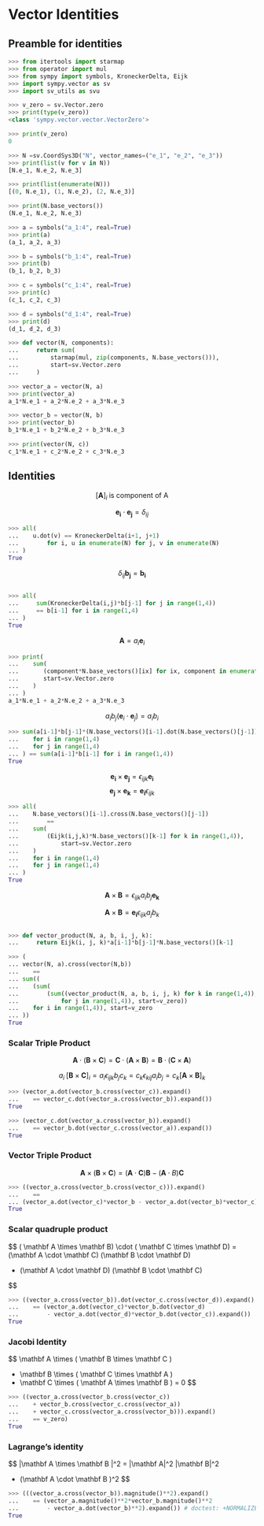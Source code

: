 # Vector Identities

## Preamble for identities

```python
>>> from itertools import starmap
>>> from operator import mul
>>> from sympy import symbols, KroneckerDelta, Eijk
>>> import sympy.vector as sv
>>> import sv_utils as svu

>>> v_zero = sv.Vector.zero
>>> print(type(v_zero))
<class 'sympy.vector.vector.VectorZero'>

>>> print(v_zero)
0

>>> N =sv.CoordSys3D("N", vector_names=("e_1", "e_2", "e_3"))
>>> print(list(v for v in N))
[N.e_1, N.e_2, N.e_3]

>>> print(list(enumerate(N))) 
[(0, N.e_1), (1, N.e_2), (2, N.e_3)]

>>> print(N.base_vectors())
(N.e_1, N.e_2, N.e_3)

>>> a = symbols("a_1:4", real=True)
>>> print(a)
(a_1, a_2, a_3)

>>> b = symbols("b_1:4", real=True)
>>> print(b)
(b_1, b_2, b_3)

>>> c = symbols("c_1:4", real=True)
>>> print(c)
(c_1, c_2, c_3)

>>> d = symbols("d_1:4", real=True)
>>> print(d)
(d_1, d_2, d_3)

>>> def vector(N, components):
...     return sum(
...         starmap(mul, zip(components, N.base_vectors())), 
...         start=sv.Vector.zero
...     )

>>> vector_a = vector(N, a)
>>> print(vector_a)
a_1*N.e_1 + a_2*N.e_2 + a_3*N.e_3

>>> vector_b = vector(N, b)
>>> print(vector_b)
b_1*N.e_1 + b_2*N.e_2 + b_3*N.e_3

>>> print(vector(N, c))
c_1*N.e_1 + c_2*N.e_2 + c_3*N.e_3


```

## Identities

$$ [\mathbf A]_i \; \text {is  component of A} $$

$$
\mathbf{e_i}\cdot\mathbf{e_j} = \delta_{ij}
$$

```python
>>> all(
...    u.dot(v) == KroneckerDelta(i+1, j+1) 
...        for i, u in enumerate(N) for j, v in enumerate(N)
... ) 
True

```

$$
\delta_{ij}\mathbf{b_j} =   \mathbf{b_i}
$$

```python

>>> all(
...     sum(KroneckerDelta(i,j)*b[j-1] for j in range(1,4)) 
...     == b[i-1] for i in range(1,4)
... )
True

```

$$
\mathbf A = a_i \mathbf e_i
$$

```python
>>> print(
...    sum( 
...       (component*N.base_vectors()[ix] for ix, component in enumerate(a)),
...       start=sv.Vector.zero
...    )
... )
a_1*N.e_1 + a_2*N.e_2 + a_3*N.e_3

```

$$
a_i b_j (\mathbf e_i \cdot \mathbf e_j) = a_i b_i
$$

```python
>>> sum(a[i-1]*b[j-1]*(N.base_vectors()[i-1].dot(N.base_vectors()[j-1]))
...    for i in range(1,4)
...    for j in range(1,4)
... ) == sum(a[i-1]*b[i-1] for i in range(1,4))
True

```

$$
\mathbf{e_i} \times \mathbf{e_j} = \epsilon_{ijk} \mathbf{e_i}
$$
$$
\mathbf{e_j} \times \mathbf{e_k} = \mathbf{e_i} \epsilon_{ijk}
$$

```python
>>> all(  
...    N.base_vectors()[i-1].cross(N.base_vectors()[j-1]) 
...        == 
...    sum(
...        (Eijk(i,j,k)*N.base_vectors()[k-1] for k in range(1,4)), 
...            start=sv.Vector.zero
...    )
...    for i in range(1,4) 
...    for j in range(1,4)
... )
True

```



$$
\mathbf{A} \times \mathbf{B} = \epsilon_{ijk} a_i b_j \mathbf{e_k}
$$

$$
\mathbf{A} \times \mathbf{B} = \mathbf{e_i} \epsilon_{ijk} a_j b_k
$$

```python

>>> def vector_product(N, a, b, i, j, k):
...     return Eijk(i, j, k)*a[i-1]*b[j-1]*N.base_vectors()[k-1]

>>> ( 
... vector(N, a).cross(vector(N,b)) 
...    ==
... sum((
...    (sum(
...        (sum((vector_product(N, a, b, i, j, k) for k in range(1,4)), start=v_zero)
...            for j in range(1,4)), start=v_zero)) 
...    for i in range(1,4)), start=v_zero
... ))  
True

```

### Scalar Triple Product

$$\mathbf A \cdot ( \mathbf B \times \mathbf C ) = \mathbf C \cdot ( \mathbf A \times \mathbf B ) = \mathbf B \cdot ( \mathbf C \times \mathbf A )
$$

$$
a_i \; [ \mathbf B \times \mathbf C ]_i
    = a_i \epsilon_{ijk} b_j c_k = c_k \epsilon_{kij} a_i b_j = c_k [\mathbf A \times \mathbf B]_k
$$

```python
>>> (vector_a.dot(vector_b.cross(vector_c)).expand()
...    == vector_c.dot(vector_a.cross(vector_b)).expand())
True

>>> (vector_c.dot(vector_a.cross(vector_b)).expand()
...    == vector_b.dot(vector_c.cross(vector_a)).expand())
True

```

### Vector Triple Product

$$\mathbf A \times ( \mathbf B \times \mathbf C ) =
(\mathbf A \cdot \mathbf C) \mathbf B - (\mathbf A \cdot B) \mathbf C
$$

```python
>>> ((vector_a.cross(vector_b.cross(vector_c))).expand()
...    ==
... (vector_a.dot(vector_c)*vector_b - vector_a.dot(vector_b)*vector_c).expand())
True

```

### Scalar quadruple product

$$
( \mathbf A \times  \mathbf B) \cdot ( \mathbf C \times  \mathbf D)
  = (\mathbf A \cdot  \mathbf C) (\mathbf B \cdot  \mathbf D)
  - (\mathbf A \cdot  \mathbf D) (\mathbf B \cdot  \mathbf C)

$$

```python
>>> ((vector_a.cross(vector_b)).dot(vector_c.cross(vector_d)).expand()
...    == (vector_a.dot(vector_c)*vector_b.dot(vector_d) 
...        - vector_a.dot(vector_d)*vector_b.dot(vector_c)).expand())
True

```

### Jacobi Identity

$$
\mathbf A \times ( \mathbf B \times \mathbf C )
+ \mathbf B \times ( \mathbf C \times \mathbf A )
+ \mathbf C \times ( \mathbf A \times \mathbf B )
= 0
$$

```python
>>> ((vector_a.cross(vector_b.cross(vector_c))
...    + vector_b.cross(vector_c.cross(vector_a))
...    + vector_c.cross(vector_a.cross(vector_b))).expand()
...    == v_zero)
True

```

### Lagrange’s identity

$$
|\mathbf A \times \mathbf B |^2
 =  |\mathbf A|^2 |\mathbf B|^2
 - (\mathbf A \cdot \mathbf B  )^2
$$

```python
>>> (((vector_a.cross(vector_b)).magnitude()**2).expand()
...    == (vector_a.magnitude()**2*vector_b.magnitude()**2
...        - vector_a.dot(vector_b)**2).expand()) # doctest: +NORMALIZE_WHITESPACE
True

```
